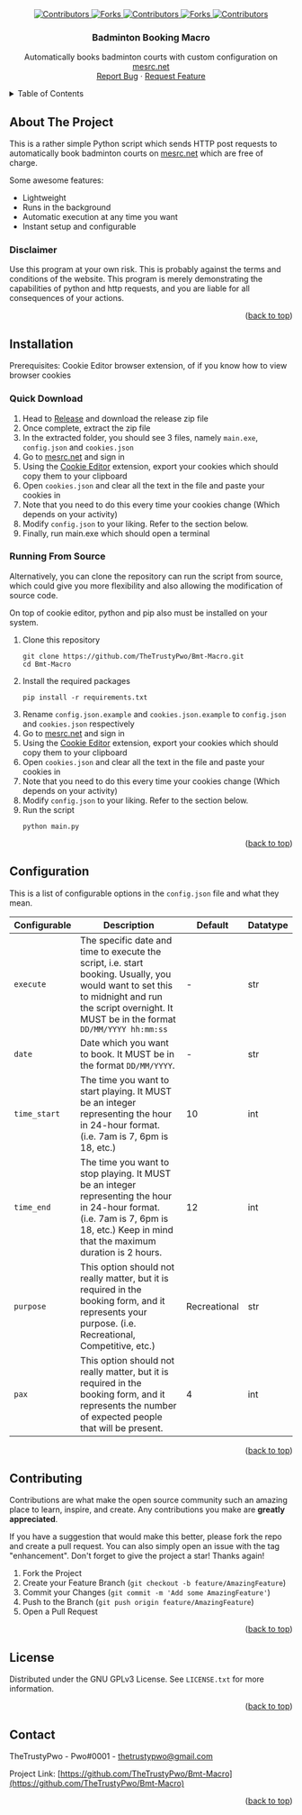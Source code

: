 <!--suppress ALL -->
<div align="center">
  <a href="https://github.com/TheTrustyPwo/Bmt-Macro/graphs/contributors" target="_blank">
    <img src="https://img.shields.io/github/contributors/TheTrustyPwo/Bmt-Macro.svg?style=for-the-badge" alt="Contributors">
  </a>
  <a href="https://github.com/TheTrustyPwo/Bmt-Macro/network/members" target="_blank">
    <img src="https://img.shields.io/github/forks/TheTrustyPwo/Bmt-Macro.svg?style=for-the-badge" alt="Forks">
  </a>
  <a href="https://github.com/TheTrustyPwo/Bmt-Macro/stargazers" target="_blank">
    <img src="https://img.shields.io/github/stars/TheTrustyPwo/Bmt-Macro.svg?style=for-the-badge" alt="Contributors">
  </a>
  <a href="https://github.com/TheTrustyPwo/Bmt-Macro/issues" target="_blank">
    <img src="https://img.shields.io/github/issues/TheTrustyPwo/Bmt-Macro.svg?style=for-the-badge" alt="Forks">
  </a>
  <a href="https://github.com/TheTrustyPwo/Bmt-Macro/blob/master/LICENSE.txt" target="_blank">
    <img src="https://img.shields.io/github/license/TheTrustyPwo/Bmt-Macro.svg?style=for-the-badge" alt="Contributors">
  </a>
</div>


<!-- PROJECT TITLE -->
<!--suppress HtmlDeprecatedAttribute, HtmlUnknownAnchorTarget -->

<div align="center">
<h3 align="center">Badminton Booking Macro</h3>
  <p align="center">
    Automatically books badminton courts with custom configuration on
    <a href="https://www.mesrc.net/">mesrc.net</a>
    <br/>
    <a href="https://github.com/TheTrustyPwo/Bmt-Macro/issues">Report Bug</a>
    ·
    <a href="https://github.com/TheTrustyPwo/Bmt-Macro/issues">Request Feature</a>
  </p>
</div>


<!-- TABLE OF CONTENTS -->
<details>
  <summary>Table of Contents</summary>
  <ol>
    <li><a href="#about-the-project">About The Project</a></li>
    <li><a href="#installation">Installation</a></li>
    <li><a href="#configuration">Configuration</a></li>
    <li><a href="#contributing">Contributing</a></li>
    <li><a href="#license">License</a></li>
    <li><a href="#contact">Contact</a></li>
  </ol>
</details>


<!-- ABOUT THE PROJECT -->
## About The Project

This is a rather simple Python script which sends HTTP
post requests to automatically book badminton courts on
<a href="https://www.mesrc.net/">mesrc.net</a> which are free of charge.

Some awesome features:
* Lightweight
* Runs in the background
* Automatic execution at any time you want
* Instant setup and configurable

### Disclaimer
Use this program at your own risk. This is probably against the terms and conditions of the website.
This program is merely demonstrating the capabilities of python and http requests, and you are liable
for all consequences of your actions.

<p align="right">(<a href="#top">back to top</a>)</p>


<!-- INSTALLATION -->
## Installation

Prerequisites: Cookie Editor browser extension, of if you know how to view browser cookies

### Quick Download

1. Head to <a href="https://github.com/TheTrustyPwo/Bmt-Macro/releases/">Release</a> and download the release zip file
2. Once complete, extract the zip file
3. In the extracted folder, you should see 3 files, namely `main.exe`, `config.json` and `cookies.json`
4. Go to <a href="https://www.mesrc.net/">mesrc.net</a> and sign in
5. Using the <a href="https://chrome.google.com/webstore/detail/cookie-editor/hlkenndednhfkekhgcdicdfddnkalmdm?hl=en">Cookie Editor</a> extension, export your cookies which should copy them to your clipboard
6. Open `cookies.json` and clear all the text in the file and paste your cookies in
7. Note that you need to do this every time your cookies change (Which depends on your activity)
8. Modify `config.json` to your liking. Refer to the section below.
9. Finally, run main.exe which should open a terminal

### Running From Source

Alternatively, you can clone the repository can run the script from source, which
could give you more flexibility and also allowing the modification of source code.

On top of cookie editor, python and pip also must be installed on your system.

1. Clone this repository
    ```shell
   git clone https://github.com/TheTrustyPwo/Bmt-Macro.git
   cd Bmt-Macro
   ```
2. Install the required packages
    ```shell
   pip install -r requirements.txt
    ```
3. Rename `config.json.example` and `cookies.json.example` to `config.json` and `cookies.json` respectively
4. Go to <a href="https://www.mesrc.net/">mesrc.net</a> and sign in
5. Using the <a href="https://chrome.google.com/webstore/detail/cookie-editor/hlkenndednhfkekhgcdicdfddnkalmdm?hl=en">Cookie Editor</a> extension, export your cookies which should copy them to your clipboard
6. Open `cookies.json` and clear all the text in the file and paste your cookies in
7. Note that you need to do this every time your cookies change (Which depends on your activity)
8. Modify `config.json` to your liking. Refer to the section below.
9. Run the script
    ```shell
   python main.py
    ```

<p align="right">(<a href="#top">back to top</a>)</p>


<!-- CONFIGURATION -->
## Configuration

This is a list of configurable options in the `config.json` file and what they mean.

| Configurable | Description                                                                                                                                                                                        | Default      | Datatype |
|--------------|----------------------------------------------------------------------------------------------------------------------------------------------------------------------------------------------------|--------------|----------|
| `execute`    | The specific date and time to execute the script, i.e. start booking. Usually, you would want to set this to midnight and run the script overnight. It MUST be in the format `DD/MM/YYYY hh:mm:ss` | -            | str      |
| `date`       | Date which you want to book. It MUST be in the format `DD/MM/YYYY`.                                                                                                                                | -            | str      |
| `time_start` | The time you want to start playing. It MUST be an integer representing the hour in 24-hour format. (i.e. 7am is 7, 6pm is 18, etc.)                                                                | 10           | int      |
| `time_end`   | The time you want to stop playing. It MUST be an integer representing the hour in 24-hour format. (i.e. 7am is 7, 6pm is 18, etc.) Keep in mind that the maximum duration is 2 hours.              | 12           | int      |
| `purpose`    | This option should not really matter, but it is required in the booking form, and it represents your purpose. (i.e. Recreational, Competitive, etc.)                                               | Recreational | str      |
| `pax`        | This option should not really matter, but it is required in the booking form, and it represents the number of expected people that will be present.                                                | 4            | int      |

<p align="right">(<a href="#top">back to top</a>)</p>


<!-- CONTRIBUTING -->
## Contributing

Contributions are what make the open source community such an amazing place to learn, inspire, and create. Any contributions you make are **greatly appreciated**.

If you have a suggestion that would make this better, please fork the repo and create a pull request. You can also simply open an issue with the tag "enhancement".
Don't forget to give the project a star! Thanks again!

1. Fork the Project
2. Create your Feature Branch (`git checkout -b feature/AmazingFeature`)
3. Commit your Changes (`git commit -m 'Add some AmazingFeature'`)
4. Push to the Branch (`git push origin feature/AmazingFeature`)
5. Open a Pull Request

<p align="right">(<a href="#readme-top">back to top</a>)</p>


<!-- LICENSE -->
## License

Distributed under the GNU GPLv3 License. See `LICENSE.txt` for more information.

<p align="right">(<a href="#top">back to top</a>)</p>


<!-- CONTACT -->
## Contact

TheTrustyPwo - Pwo#0001 - thetrustypwo@gmail.com

Project Link: [https://github.com/TheTrustyPwo/Bmt-Macro](https://github.com/TheTrustyPwo/Bmt-Macro)

<p align="right">(<a href="#top">back to top</a>)</p>
